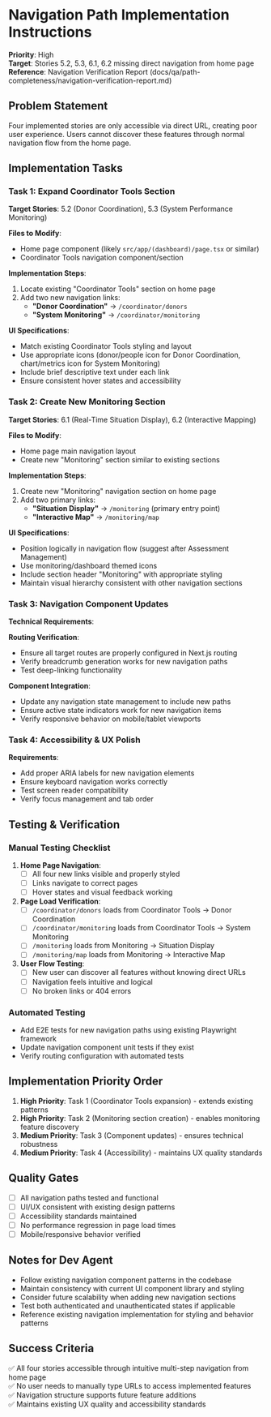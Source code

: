 # Navigation Path Implementation Instructions

**Priority**: High  
**Target**: Stories 5.2, 5.3, 6.1, 6.2 missing direct navigation from home page  
**Reference**: Navigation Verification Report (docs/qa/path-completeness/navigation-verification-report.md)

## Problem Statement
Four implemented stories are only accessible via direct URL, creating poor user experience. Users cannot discover these features through normal navigation flow from the home page.

## Implementation Tasks

### Task 1: Expand Coordinator Tools Section
**Target Stories**: 5.2 (Donor Coordination), 5.3 (System Performance Monitoring)

**Files to Modify**:
- Home page component (likely `src/app/(dashboard)/page.tsx` or similar)
- Coordinator Tools navigation component/section

**Implementation Steps**:
1. Locate existing "Coordinator Tools" section on home page
2. Add two new navigation links:
   - **"Donor Coordination"** → `/coordinator/donors`
   - **"System Monitoring"** → `/coordinator/monitoring`

**UI Specifications**:
- Match existing Coordinator Tools styling and layout
- Use appropriate icons (donor/people icon for Donor Coordination, chart/metrics icon for System Monitoring)
- Include brief descriptive text under each link
- Ensure consistent hover states and accessibility

### Task 2: Create New Monitoring Section
**Target Stories**: 6.1 (Real-Time Situation Display), 6.2 (Interactive Mapping)

**Files to Modify**:
- Home page main navigation layout
- Create new "Monitoring" section similar to existing sections

**Implementation Steps**:
1. Create new "Monitoring" navigation section on home page
2. Add two primary links:
   - **"Situation Display"** → `/monitoring` (primary entry point)
   - **"Interactive Map"** → `/monitoring/map`

**UI Specifications**:
- Position logically in navigation flow (suggest after Assessment Management)
- Use monitoring/dashboard themed icons
- Include section header "Monitoring" with appropriate styling
- Maintain visual hierarchy consistent with other navigation sections

### Task 3: Navigation Component Updates
**Technical Requirements**:

**Routing Verification**:
- Ensure all target routes are properly configured in Next.js routing
- Verify breadcrumb generation works for new navigation paths
- Test deep-linking functionality

**Component Integration**:
- Update any navigation state management to include new paths
- Ensure active state indicators work for new navigation items
- Verify responsive behavior on mobile/tablet viewports

### Task 4: Accessibility & UX Polish
**Requirements**:
- Add proper ARIA labels for new navigation elements
- Ensure keyboard navigation works correctly
- Test screen reader compatibility
- Verify focus management and tab order

## Testing & Verification

### Manual Testing Checklist
1. **Home Page Navigation**:
   - [ ] All four new links visible and properly styled
   - [ ] Links navigate to correct pages
   - [ ] Hover states and visual feedback working
   
2. **Page Load Verification**:
   - [ ] `/coordinator/donors` loads from Coordinator Tools → Donor Coordination
   - [ ] `/coordinator/monitoring` loads from Coordinator Tools → System Monitoring  
   - [ ] `/monitoring` loads from Monitoring → Situation Display
   - [ ] `/monitoring/map` loads from Monitoring → Interactive Map

3. **User Flow Testing**:
   - [ ] New user can discover all features without knowing direct URLs
   - [ ] Navigation feels intuitive and logical
   - [ ] No broken links or 404 errors

### Automated Testing
- Add E2E tests for new navigation paths using existing Playwright framework
- Update navigation component unit tests if they exist
- Verify routing configuration with automated tests

## Implementation Priority Order
1. **High Priority**: Task 1 (Coordinator Tools expansion) - extends existing patterns
2. **High Priority**: Task 2 (Monitoring section creation) - enables monitoring feature discovery
3. **Medium Priority**: Task 3 (Component updates) - ensures technical robustness
4. **Medium Priority**: Task 4 (Accessibility) - maintains UX quality standards

## Quality Gates
- [ ] All navigation paths tested and functional
- [ ] UI/UX consistent with existing design patterns
- [ ] Accessibility standards maintained
- [ ] No performance regression in page load times
- [ ] Mobile/responsive behavior verified

## Notes for Dev Agent
- Follow existing navigation component patterns in the codebase
- Maintain consistency with current UI component library and styling
- Consider future scalability when adding new navigation sections
- Test both authenticated and unauthenticated states if applicable
- Reference existing navigation implementation for styling and behavior patterns

## Success Criteria
✅ All four stories accessible through intuitive multi-step navigation from home page  
✅ No user needs to manually type URLs to access implemented features  
✅ Navigation structure supports future feature additions  
✅ Maintains existing UX quality and accessibility standards